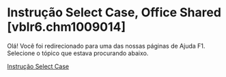 
# Instrução Select Case, Office Shared [vblr6.chm1009014]

Olá! Você foi redirecionado para uma das nossas páginas de Ajuda F1. Selecione o tópico que estava procurando abaixo.

[Instrução Select Case](http://msdn.microsoft.com/library/8e885f14-c722-5217-705e-474516fa416b%28Office.15%29.aspx)
